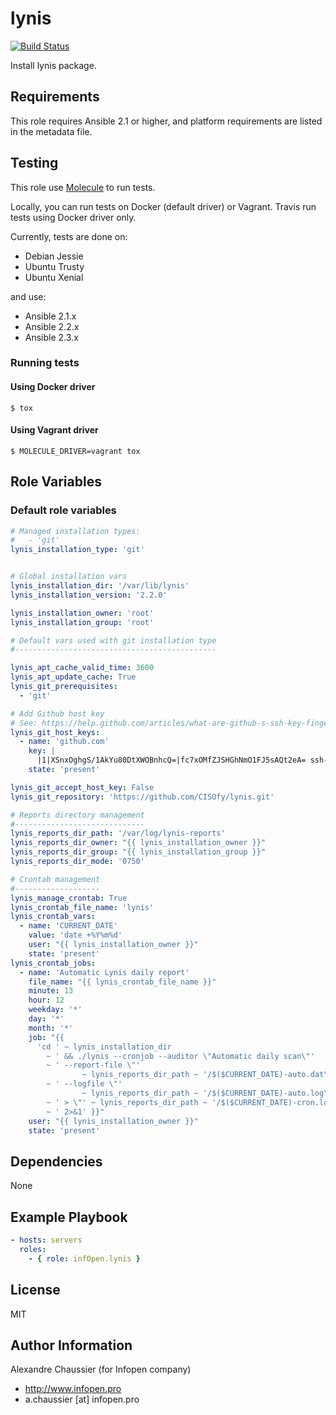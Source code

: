 # lynis

[![Build Status](https://travis-ci.org/infOpen/ansible-role-lynis.svg?branch=master)](https://travis-ci.org/infOpen/ansible-role-lynis)

Install lynis package.

## Requirements

This role requires Ansible 2.1 or higher,
and platform requirements are listed in the metadata file.

## Testing

This role use [Molecule](https://github.com/metacloud/molecule/) to run tests.

Locally, you can run tests on Docker (default driver) or Vagrant.
Travis run tests using Docker driver only.

Currently, tests are done on:
- Debian Jessie
- Ubuntu Trusty
- Ubuntu Xenial

and use:
- Ansible 2.1.x
- Ansible 2.2.x
- Ansible 2.3.x

### Running tests

#### Using Docker driver

```
$ tox
```

#### Using Vagrant driver

```
$ MOLECULE_DRIVER=vagrant tox
```

## Role Variables

### Default role variables

``` yaml
# Managed installation types:
#   - 'git'
lynis_installation_type: 'git'


# Global installation vars
lynis_installation_dir: '/var/lib/lynis'
lynis_installation_version: '2.2.0'

lynis_installation_owner: 'root'
lynis_installation_group: 'root'

# Default vars used with git installation type
#---------------------------------------------

lynis_apt_cache_valid_time: 3600
lynis_apt_update_cache: True
lynis_git_prerequisites:
  - 'git'

# Add Github host key
# See: https://help.github.com/articles/what-are-github-s-ssh-key-fingerprints/
lynis_git_host_keys:
  - name: 'github.com'
    key: |
      |1|XSnxOghgS/1AkYu80DtXWOBnhcQ=|fc7xOMfZJSHGhNmO1FJ5sAQt2eA= ssh-rsa AAAAB3NzaC1yc2EAAAABIwAAAQEAq2A7hRGmdnm9tUDbO9IDSwBK6TbQa+PXYPCPy6rbTrTtw7PHkccKrpp0yVhp5HdEIcKr6pLlVDBfOLX9QUsyCOV0wzfjIJNlGEYsdlLJizHhbn2mUjvSAHQqZETYP81eFzLQNnPHt4EVVUh7VfDESU84KezmD5QlWpXLmvU31/yMf+Se8xhHTvKSCZIFImWwoG6mbUoWf9nzpIoaSjB+weqqUUmpaaasXVal72J+UX2B+2RPW3RcT0eOzQgqlJL3RKrTJvdsjE3JEAvGq3lGHSZXy28G3skua2SmVi/w4yCE6gbODqnTWlg7+wC604ydGXA8VJiS5ap43JXiUFFAaQ==
    state: 'present'

lynis_git_accept_host_key: False
lynis_git_repository: 'https://github.com/CISOfy/lynis.git'

# Reports directory management
#-----------------------------
lynis_reports_dir_path: '/var/log/lynis-reports'
lynis_reports_dir_owner: "{{ lynis_installation_owner }}"
lynis_reports_dir_group: "{{ lynis_installation_group }}"
lynis_reports_dir_mode: '0750'

# Crontab management
#-------------------
lynis_manage_crontab: True
lynis_crontab_file_name: 'lynis'
lynis_crontab_vars:
  - name: 'CURRENT_DATE'
    value: 'date +%Y%m%d'
    user: "{{ lynis_installation_owner }}"
    state: 'present'
lynis_crontab_jobs:
  - name: 'Automatic Lynis daily report'
    file_name: "{{ lynis_crontab_file_name }}"
    minute: 13
    hour: 12
    weekday: '*'
    day: '*'
    month: '*'
    job: "{{
      'cd ' ~ lynis_installation_dir
        ~ ' && ./lynis --cronjob --auditor \"Automatic daily scan\"'
        ~ ' --report-file \"'
                ~ lynis_reports_dir_path ~ '/$($CURRENT_DATE)-auto.dat\"'
        ~ ' --logfile \"'
                ~ lynis_reports_dir_path ~ '/$($CURRENT_DATE)-auto.log\"'
        ~ ' > \"' ~ lynis_reports_dir_path ~ '/$($CURRENT_DATE)-cron.log\"'
        ~ ' 2>&1' }}"
    user: "{{ lynis_installation_owner }}"
    state: 'present'
```

## Dependencies

None

## Example Playbook

``` yaml
- hosts: servers
  roles:
    - { role: infOpen.lynis }
```

## License

MIT

## Author Information

Alexandre Chaussier (for Infopen company)
- http://www.infopen.pro
- a.chaussier [at] infopen.pro
